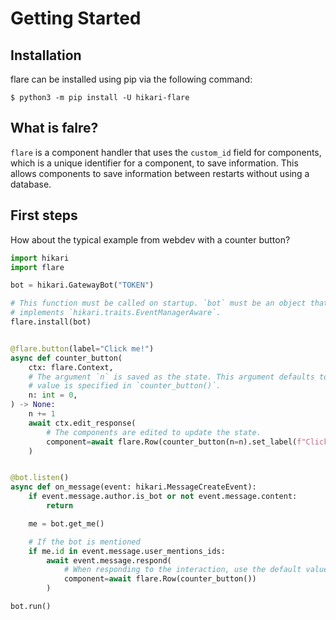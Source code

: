 # Getting Started

## Installation

flare can be installed using pip via the following command:

``$ python3 -m pip install -U hikari-flare``

## What is falre?
`flare` is a component handler that uses the `custom_id` field for components,
which is a unique identifier for a component, to save information. This allows
components to save information between restarts without using a database.

## First steps

How about the typical example from webdev with a counter button?

```python
import hikari
import flare

bot = hikari.GatewayBot("TOKEN")

# This function must be called on startup. `bot` must be an object that
# implements `hikari.traits.EventManagerAware`.
flare.install(bot)


@flare.button(label="Click me!")
async def counter_button(
    ctx: flare.Context,
    # The argument `n` is saved as the state. This argument defaults to 0 if no
    # value is specified in `counter_button()`.
    n: int = 0,
) -> None:
    n += 1
    await ctx.edit_response(
        # The components are edited to update the state.
        component=await flare.Row(counter_button(n=n).set_label(f"Clicked {n} Times!"))
    )


@bot.listen()
async def on_message(event: hikari.MessageCreateEvent):
    if event.message.author.is_bot or not event.message.content:
        return

    me = bot.get_me()

    # If the bot is mentioned
    if me.id in event.message.user_mentions_ids:
        await event.message.respond(
            # When responding to the interaction, use the default values.
            component=await flare.Row(counter_button())
        )

bot.run()
```
